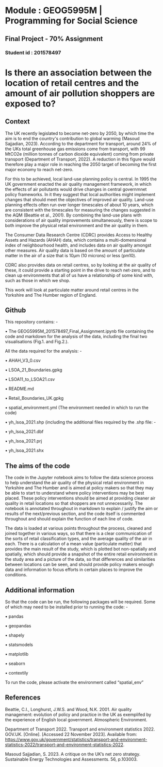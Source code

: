 # Module     : GEOG5995M | Programming for Social Science
## Final Project - 70% Assignment
### Student id : 201578497

# Is there an association between the location of retail centres and the amount of air pollution shoppers are exposed to?


## Context

The UK recently legislated to become net-zero by 2050, by which time the aim is to end the country's contribution to global warming (Masoud Sajjadian, 2023). According to the department for transport, around 24% of the UKs total greenhouse gas emissions come from transport, with 99 MtCO2e (million tonnes of carbon dioxide equivalent) coming from private transport (Department of Transport, 2022). A reduction in this figure would therefore play a major role in reaching the 2050 target of becoming the first major economy to reach net-zero.

For this to be achieved, local land-use planning policy is central. In 1995 the UK government enacted the air quality management framework, in which the effects of air pollutants would drive changes in central governmnet policy frameworks. In it they suggest that local authorities might implement changes that should meet the objectives of improved air quality. Land-use planning effects often run over longer timescales of about 10 years, which are consistent with the timescales for measuring the changes suggested in the AQM (Beattie et al., 2001). By combining the land-use plans with considerations of air quality improvements simultaneously, there is scope to both improve the physical retail environment and the air quality in them.      

The Consumer Data Research Centre (CDRC) provides Access to Healthy Assets and Hazards (AHAH) data, which contains a multi-domensional index of neiighbourhood health, and includes data on air quality amongst other measures. Air quality data is based on the amount of particulate matter in the air of a size that is 10µm (10 microns) or less (pm10).

CDRC also provides data on retail centres, so by looking at the air quality of these, it could provide a starting point in the drive to reach net-zero, and to clean up environments that all of us have a relationship of some kind with, such as those in which we shop.

This work will look at particulate matter around retail centres in the Yorkshire and The Humber region of England.

## Github

This repository contains: -

•	The GEOG5995M_201578497_Final_Assignment.ipynb file containing the code and markdown for the analysis of the data, including the final two visualisations (Fig.1. and Fig.2.).

All the data required for the analysis: -

•	AHAH_V3_0.csv

•	LSOA_21_Boundaries.gpkg

•	LSOA11_to_LSOA21.csv

•	README.md

•	Retail_Boundaries_UK.gpkg

•	spatial_environment.yml (The environment needed in which to run the code)

•	yh_lsoa_2021.shp (including the additional files required by the .shp file: -

  •	yh_lsoa_2021.dbf
  
  •	yh_lsoa_2021.prj
  
  •	yh_lsoa_2021.shx


## The aims of the code

The code in the Jupyter notebook aims to follow the data science process to help understand the air quality of the physical retail environment in Yorkshire and The Humber and is aimed at policy makers so that they may be able to start to understand where policy interventions may be best placed. These policy interventions should be aimed at providing cleaner air quality in retail locations so that shoppers are not unnecessarily. The notebook is annotated throughout in markdown to explain / justify the aim or results of the next/previous section, and the code itself is commented throughout and should explain the function of each line of code.

The data is loaded at various points throughout the process, cleaned and joined together in various ways, so that there is a clear communication of the sorts of retail classification types, and the average quality of the air in each. There is a calculation of a mean value (particulate matter) that provides the main result of the study, which is plotted bot non-spatially and spatially, which should provide a snapshot of the entire retail environment in the study area and a picture of the data, so that differences and similarities between locations can be seen, and should provide policy makers enough data and information to focus efforts in certain places to improve the conditions.


## Additional information

So that the code can be run, the following packages will be required. Some of which may need to be installed prior to running the code: -

•	pandas

•	geopandas

•	shapely

•	statsmodels

•	matplotlib

•	seaborn

•	contextily

To run the code, please activate the environment called “spatial_env”

## References

Beattie, C.I., Longhurst, J.W.S. and Wood, N.K. 2001. Air quality management: evolution of policy and practice in the UK as exemplifed by the experience of English local government. Atmospheric Environment.

Department of Transport 2022. Transport and environment statistics 2022. GOV.UK. [Online]. [Accessed 22 November 2023]. Available from: https://www.gov.uk/government/statistics/transport-and-environment-statistics-2022/transport-and-environment-statistics-2022.

Masoud Sajjadian, S. 2023. A critique on the UK’s net zero strategy. Sustainable Energy Technologies and Assessments. 56, p.103003.


